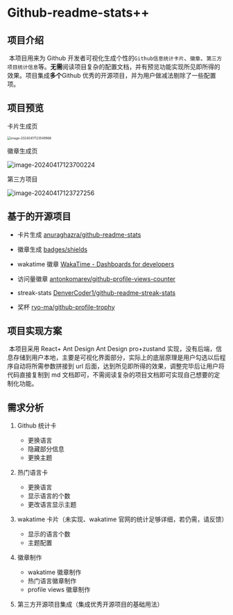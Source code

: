 # Github-readme-stats++

## 项目介绍

​ 本项目用来为 Github 开发者可视化生成个性的`Github信息统计卡片`、`徽章`、`第三方项目统计信息`等。**无需**阅读项目复杂的配置文档，并有预览功能实现所见即所得的效果。项目集成**多个**Github 优秀的开源项目，并为用户做减法剔除了一些配置项。

## 项目预览

卡片生成页

<img src="https://my-picture-bed1-1321100201.cos.ap-beijing.myqcloud.com/mypictures/image-20240417123549966.png" alt="image-20240417123549966" style="zoom:50%;" />

徽章生成页

<img src="https://my-picture-bed1-1321100201.cos.ap-beijing.myqcloud.com/mypictures/image-20240417123700224.png" alt="image-20240417123700224"  />

第三方项目

![image-20240417123727256](https://my-picture-bed1-1321100201.cos.ap-beijing.myqcloud.com/mypictures/image-20240417123727256.png)

## 基于的开源项目

- 卡片生成 [anuraghazra/github-readme-stats](https://github.com/anuraghazra/github-readme-stats)

- 徽章生成 [badges/shields](https://github.com/badges/shields)

- wakatime 徽章 [WakaTime - Dashboards for developers](https://wakatime.com/)
- 访问量徽章 [antonkomarev/github-profile-views-counter](https://github.com/antonkomarev/github-profile-views-counter)
- streak-stats [DenverCoder1/github-readme-streak-stats](https://github.com/denvercoder1/github-readme-streak-stats)
- 奖杯 [ryo-ma/github-profile-trophy](https://github.com/ryo-ma/github-profile-trophy)

## 项目实现方案

​ 本项目采用 React+ Ant Design Ant Design pro+zustand 实现，没有后端，信息存储到用户本地，主要是可视化界面部分，实际上的底层原理是用户勾选以后程序自动将所需参数拼接到 url 后面，达到所见即所得的效果，调整完毕后让用户将代码直接复制到 md 文档即可，不需阅读复杂的项目文档即可实现自己想要的定制化功能。

## 需求分析

1. Github 统计卡

   - 更换语言
   - 隐藏部分信息
   - 更换主题

2. 热门语言卡

   - 更换语言
   - 显示语言的个数
   - 更改语言显示主题

3. wakatime 卡片（未实现、wakatime 官网的统计足够详细，若仍需，请反馈）

   - 显示的语言个数
   - 主题配置

4. 徽章制作

   - wakatime 徽章制作
   - 热门语言徽章制作
   - profile views 徽章制作

5. 第三方开源项目集成（集成优秀开源项目的基础用法）
